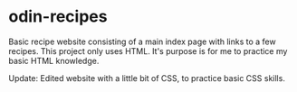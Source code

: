 # odin-recipes
Basic recipe website consisting of a main index page with links to a few recipes.
This project only uses HTML. It's purpose is for me to practice my basic HTML knowledge.

Update:
Edited website with a little bit of CSS, to practice basic CSS skills.